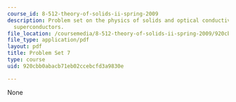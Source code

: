 ```yaml
---
course_id: 8-512-theory-of-solids-ii-spring-2009
description: Problem set on the physics of solids and optical conductivity of disordered
  superconductors.
file_location: /coursemedia/8-512-theory-of-solids-ii-spring-2009/920cbb0abacb71eb02ccebcfd3a9830e_MIT8_512s09_pset07.pdf
file_type: application/pdf
layout: pdf
title: Problem Set 7
type: course
uid: 920cbb0abacb71eb02ccebcfd3a9830e

---
```

None